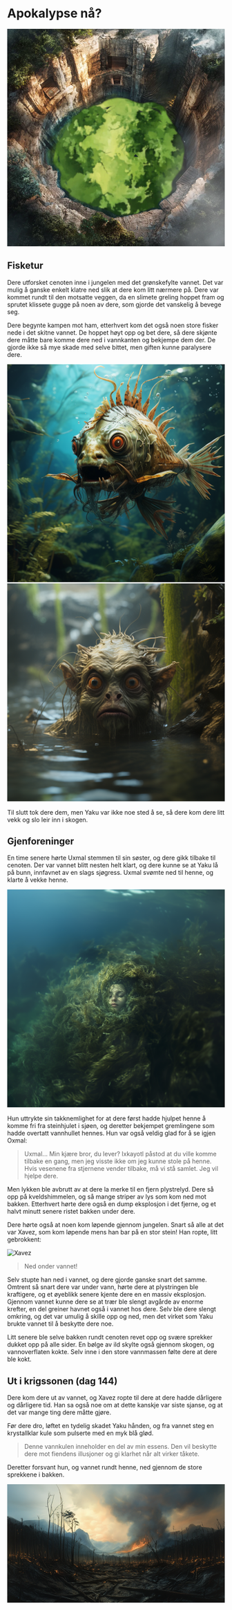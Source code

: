 # Apokalypse nå?

![Cenote](images/cenote1.PNG)

## Fisketur

Dere utforsket cenoten inne i jungelen med det grønskefylte vannet. Det var mulig å ganske enkelt klatre ned slik at dere kom litt nærmere på. Dere var kommet rundt til den motsatte veggen, da en slimete greling hoppet fram og sprutet klissete gugge på noen av dere, som gjorde det vanskelig å bevege seg. 

Dere begynte kampen mot ham, etterhvert kom det også noen store fisker nede i det skitne vannet. De hoppet høyt opp og bet dere, så dere skjønte dere måtte bare komme dere ned i vannkanten og bekjempe dem der. De gjorde ikke så mye skade med selve bittet, men giften kunne paralysere dere. 

![Gidtfisk](images/gremlin_2.png) ![Slimgremling](images/gremlin_5.png)

Til slutt tok dere dem, men Yaku var ikke noe sted å se, så dere kom dere litt vekk og slo leir inn i skogen. 

## Gjenforeninger

En time senere hørte Uxmal stemmen til sin søster, og dere gikk tilbake til cenoten. Der var vannet blitt nesten helt klart, og dere kunne se at Yaku lå på bunn, innfavnet av en slags sjøgress. Uxmal svømte ned til henne, og klarte å vekke henne. 

![Yaku](images/yaku.png)

Hun uttrykte sin takknemlighet for at dere først hadde hjulpet henne å komme fri fra steinhjulet i sjøen, og deretter bekjempet gremlingene som hadde overtatt vannhullet hennes. Hun var også veldig glad for å se igjen Oxmal:

> Uxmal... Min kjære bror, du lever? Ixkayotl påstod at du ville komme tilbake en gang, men jeg visste ikke om jeg kunne stole på henne. Hvis vesenene fra stjernene vender tilbake, må vi stå samlet. Jeg vil hjelpe dere.

Men lykken ble avbrutt av at dere la merke til en fjern plystrelyd. Dere så opp på kveldshimmelen, og så mange striper av lys som kom ned mot bakken. Etterhvert hørte dere også en dump eksplosjon i det fjerne, og et halvt minutt senere ristet bakken under dere.

 Dere hørte også at noen kom løpende gjennom jungelen. Snart så alle at det var Xavez, som kom løpende mens han bar på en stor stein! Han ropte, litt gebrokkent:

![Xavez](images/xavez_mini.png)

> Ned onder vannet! 

Selv stupte han ned i vannet, og dere gjorde ganske snart det samme. Omtrent så snart dere var under vann, hørte dere at plystringen ble kraftigere, og et øyeblikk senere kjente dere en en massiv eksplosjon. Gjennom vannet kunne dere se at trær ble slengt avgårde av enorme krefter, en del greiner havnet også i vannet hos dere. Selv ble dere slengt omkring, og det var umulig å skille opp og ned, men det virket som Yaku brukte vannet til å beskytte dere noe.

Litt senere ble selve bakken rundt cenoten revet opp og svære sprekker dukket opp på alle sider. En bølge av ild skylte også gjennom skogen, og vannoverflaten kokte. Selv inne i den store vannmassen følte dere at dere ble kokt. 

## Ut i krigssonen (dag 144)

Dere kom dere ut av vannet, og Xavez ropte til dere at dere hadde dårligere og dårligere tid. Han sa også noe om at dette kanskje var siste sjanse, og at det var mange ting dere måtte gjøre.

Før dere dro, løftet en tydelig skadet Yaku hånden, og fra vannet steg en krystallklar kule som pulserte med en myk blå glød.

> Denne vannkulen inneholder en del av min essens. Den vil beskytte dere mot fiendens illusjoner og gi klarhet når alt virker tåkete.

Deretter forsvant hun, og vannet rundt henne, ned gjennom de store sprekkene i bakken. 

![Landskap](images/burned_forest_widescreen_mini.png)






